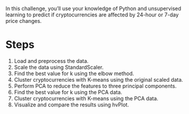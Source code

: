 In this challenge, you’ll use your knowledge of Python and unsupervised learning to predict if cryptocurrencies are affected by 24-hour or 7-day price changes.

# Steps
  1. Load and preprocess the data.
  2. Scale the data using StandardScaler.
  3. Find the best value for k using the elbow method.
  4. Cluster cryptocurrencies with K-means using the original scaled data.
  5. Perform PCA to reduce the features to three principal components.
  6. Find the best value for k using the PCA data.
  7. Cluster cryptocurrencies with K-means using the PCA data.
  8. Visualize and compare the results using hvPlot.
